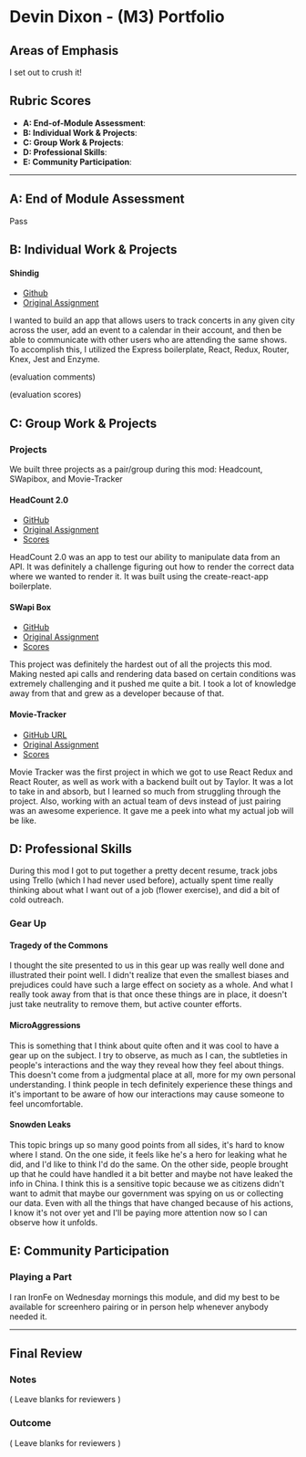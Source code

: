 # Devin Dixon - (M3) Portfolio

## Areas of Emphasis

I set out to crush it!

## Rubric Scores

* **A: End-of-Module Assessment**: 
* **B: Individual Work & Projects**: 
* **C: Group Work & Projects**: 
* **D: Professional Skills**: 
* **E: Community Participation**: 

-----------------------

## A: End of Module Assessment

Pass

## B: Individual Work & Projects

#### Shindig

* [Github](https://github.com/devthehuman/shindig)
* [Original Assignment](http://frontend.turing.io/projects/self-directed-project.html)

I wanted to build an app that allows users to track concerts in any given city across the user, add an event to a calendar
in their account, and then be able to communicate with other users who are attending the same shows. To accomplish this, I
utilized the Express boilerplate, React, Redux, Router, Knex, Jest and Enzyme.

(evaluation comments)

(evaluation scores)

## C: Group Work & Projects

### Projects

We built three projects as a pair/group during this mod: Headcount, SWapibox, and Movie-Tracker

#### HeadCount 2.0

* [GitHub](https://github.com/kamos1/headcount2.0)
* [Original Assignment](https://github.com/turingschool-examples/headcount2.0)
* [Scores](https://gist.github.com/devthehuman/ef9f9ddcbab8bdb49aa014fc5e1b172a)

HeadCount 2.0 was an app to test our ability to manipulate data from an API. It was definitely a challenge figuring out how to 
render the correct data where we wanted to render it. It was built using the create-react-app boilerplate.

#### SWapi Box

* [GitHub](https://github.com/DBULL7/SWapi-box)
* [Original Assignment](http://frontend.turing.io/projects/swapi-box.html)
* [Scores](https://gist.github.com/devthehuman/aeb42078083db2f0db2d14c04ad7610c)


This project was definitely the hardest out of all the projects this mod. Making nested api calls and rendering data based
on certain conditions was extremely challenging and it pushed me quite a bit. I took a lot of knowledge away from that and
grew as a developer because of that. 

#### Movie-Tracker

* [GitHub URL](https://github.com/devthehuman/movie-tracker)
* [Original Assignment](https://github.com/turingschool-examples/movie-tracker)
* [Scores](https://gist.github.com/devthehuman/7c8ddb515b9f1d72d685663e9957f53f)

Movie Tracker was the first project in which we got to use React Redux and React Router, as well as work with a backend built
out by Taylor. It was a lot to take in and absorb, but I learned so much from struggling through the project. Also, working with an actual team of devs instead of just pairing was an awesome experience. It gave me a peek into what my actual job will be like.

## D: Professional Skills
During this mod I got to put together a pretty decent resume, track jobs using Trello (which I had never used before), 
actually spent time really thinking about what I want out of a job (flower exercise), and did a bit of cold outreach.

### Gear Up
#### Tragedy of the Commons
I thought the site presented to us in this gear up was really well done and illustrated their point well. I didn't realize that even the smallest biases and prejudices could have such a large effect on society as a whole. And what I really took away from that is that once these things are in place, it doesn't just take neutrality to remove them, but active counter efforts.

#### MicroAggressions
This is something that I think about quite often and it was cool to have a gear up on the subject. I try to observe, as much as I can, the subtleties in people's interactions and the way they reveal how they feel about things. This doesn't come from a judgmental place at all, more for my own personal understanding. I think people in tech definitely experience these things and it's important to be aware of how our interactions may cause someone to feel uncomfortable.

#### Snowden Leaks
This topic brings up so many good points from all sides, it's hard to know where I stand. On the one side, it feels like he's a hero for leaking what he did, and I'd like to think I'd do the same. On the other side, people brought up that he could have handled it a bit better and maybe not have leaked the info in China. I think this is a sensitive topic because we as citizens didn't want to admit that maybe our government was spying on us or collecting our data. Even with all the things that have changed because of his actions, I know it's not over yet and I'll be paying more attention now so I can observe how it unfolds.

## E: Community Participation

### Playing a Part
I ran IronFe on Wednesday mornings this module, and did my best to be available for screenhero pairing or in person help
whenever anybody needed it. 

------------------

## Final Review

### Notes

( Leave blanks for reviewers )

### Outcome

( Leave blanks for reviewers )


